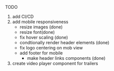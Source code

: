 TODO

1) add CI/CD
2) add mobile responsiveness
   - resize images (done)
   - resize font(done)
   - fix hover scaling (done)
   - condtionally render header elements (done)
   - fix logo centering on mob view
   - add footer for mobile
      - make header links components (done)
2) create video player component for trailers
